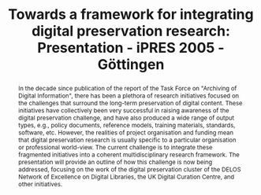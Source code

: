 ---
abstract: 'In the decade since publication of the report of the Task Force on "Archiving
  of Digital Information", there has been a plethora of research initiatives focused
  on the challenges that surround the long-term preservation of digital content. These
  initiatives have collectively been very successful in raising awareness of the digital
  preservation challenge, and have also produced a wide range of output types, e.g.,
  policy documents, reference models, training materials, standards, software, etc.

  However, the realities of project organisation and funding mean that digital preservation
  research is usually specific to a particular organisation or professional world-view.
  The current challenge is to integrate these fragmented initiatives into a coherent
  multidisciplinary research framework.

  The presentation will provide an outline of how this challenge is now being addressed,
  focusing on the work of the digital preservation cluster of the DELOS Network of
  Excellence on Digital Libraries, the UK Digital Curation Centre, and other initiatives. '
creators:
- Day, Michael
date: null
document_url: https://services.phaidra.univie.ac.at/api/object/o:295044/download
grand_parent: iPRES
institutions: []
keywords:
- göttingen
landing_page_url: https://phaidra.univie.ac.at/o:295044
language: eng
layout: publication
license: CC BY-SA 3.0 AT
notes_url: null
parent: iPRES 2005
publication_type: paper
size: 79027
slides_url: null
source_name: iPRES
stream_url: null
title: 'Towards a framework for integrating digital preservation research: Presentation
  - iPRES 2005 - Göttingen'
year: 2005
---